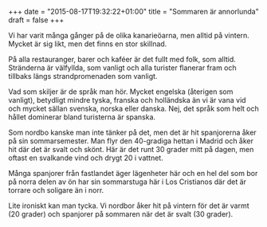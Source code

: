 +++
date = "2015-08-17T19:32:22+01:00"
title = "Sommaren är annorlunda"
draft = false
+++

Vi har varit många gånger på de olika kanarieöarna, men alltid på vintern. Mycket är sig likt, men det finns en stor skillnad.

På alla restauranger, barer och kaféer är det fullt med folk, som alltid. Stränderna är välfyllda, som vanligt och alla turister flanerar fram och tillbaks längs strandpromenaden som vanligt.

Vad som skiljer är de språk man hör. Mycket engelska (återigen som vanligt), betydligt mindre tyska, franska och holländska än vi är vana vid och mycket sällan svenska, norska eller danska. Nej, det språk som helt och hållet dominerar bland turisterna är spanska.
 
Som nordbo kanske man inte tänker på det, men det är hit spanjorerna åker på sin sommarsemester. Man flyr den 40-gradiga hettan i Madrid och åker hit där det är svalt och skönt. Här är det runt 30 grader mitt på dagen, men oftast en svalkande vind och drygt 20 i vattnet. 

Många spanjorer från fastlandet äger lägenheter här och en hel del som bor på norra delen av ön har sin sommarstuga här i Los Cristianos där det är torrare och soligare än i norr.

Lite ironiskt kan man tycka. Vi nordbor åker hit på vintern för det är varmt (20 grader) och spanjorer på sommaren när det är svalt (30 grader).